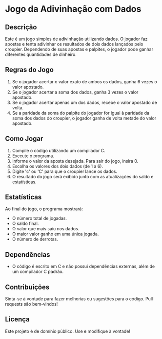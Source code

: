 # Jogo da Adivinhação com Dados

## Descrição

Este é um jogo simples de adivinhação utilizando dados. O jogador faz apostas e tenta adivinhar os resultados de dois dados lançados pelo croupier. Dependendo de suas apostas e palpites, o jogador pode ganhar diferentes quantidades de dinheiro.

## Regras do Jogo

1. Se o jogador acertar o valor exato de ambos os dados, ganha 6 vezes o valor apostado.
2. Se o jogador acertar a soma dos dados, ganha 3 vezes o valor apostado.
3. Se o jogador acertar apenas um dos dados, recebe o valor apostado de volta.
4. Se a paridade da soma do palpite do jogador for igual à paridade da soma dos dados do croupier, o jogador ganha de volta metade do valor apostado.

## Como Jogar

1. Compile o código utilizando um compilador C.
2. Execute o programa.
3. Informe o valor da aposta desejada. Para sair do jogo, insira 0.
4. Escolha os valores dos dois dados (de 1 a 6).
5. Digite 'c' ou 'C' para que o croupier lance os dados.
6. O resultado do jogo será exibido junto com as atualizações do saldo e estatísticas.

## Estatísticas

Ao final do jogo, o programa mostrará:

- O número total de jogadas.
- O saldo final.
- O valor que mais saiu nos dados.
- O maior valor ganho em uma única jogada.
- O número de derrotas.

## Dependências

- O código é escrito em C e não possui dependências externas, além de um compilador C padrão.

## Contribuições

Sinta-se à vontade para fazer melhorias ou sugestões para o código. Pull requests são bem-vindos!

## Licença

Este projeto é de domínio público. Use e modifique à vontade!